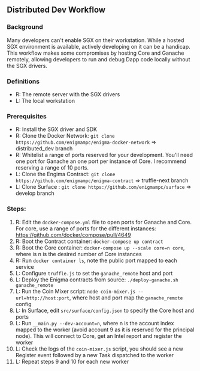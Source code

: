 ## Distributed Dev Workflow

### Background

Many developers can't enable SGX on their workstation. While a hosted SGX environment is available, actively developing on it can be a handicap. This workflow makes some compromises by hosting Core and Ganache remotely, allowing developers to run and debug Dapp code locally without the SGX drivers. 

### Definitions

- R: The remote server with the SGX drivers
- L: The local workstation

### Prerequisites

- R: Install the SGX driver and SDK
- R: Clone the Docker Network: `git clone https://github.com/enigmampc/enigma-docker-network` => distributed_dev branch
- R: Whitelist a range of ports reserved for your development. You'll need one port for Ganache an one port per instance of Core. I recommend reserving a range of 10 ports.  
- L: Clone the Engima Contract: `git clone https://github.com/enigmampc/enigma-contract` => truffle-next branch
- L: Clone Surface : `git clone https://github.com/enigmampc/surface` => develop branch

### Steps:

1. R: Edit the `docker-compose.yml` file to open ports for Ganache and Core. For core, use a range of ports for the different instances: https://github.com/docker/compose/pull/4649
2. R: Boot the Contract container: `docker-compose up contract`
3. R: Boot the Core container: `docker-compose up --scale core=n core`, where is n is the desired number of Core instances
4. R: Run `docker container ls`, note the public port mapped to each service
6. L: Configure `truffle.js` to set the `ganache_remote` host and port
6. L: Deploy the Enigma contracts from source: `./deploy-ganache.sh ganache_remote`
7. L: Run the Coin Mixer script: `node coin-mixer.js --url=http://host:port`, where host and port map the `ganache_remote` config
8. L: In Surface, edit `src/surface/config.json` to specify the Core host and ports  
9. L: Run `__main.py --dev-account=n`, where n is the account index mapped to the worker (avoid account 9 as it is reserved for the principal node). This will connect to Core, get an Intel report and register the worker
10. L: Check the logs of the `coin-mixer.js` script, you should see a new Register event followed by a new Task dispatched to the worker
11. L: Repeat steps 9 and 10 for each new worker
